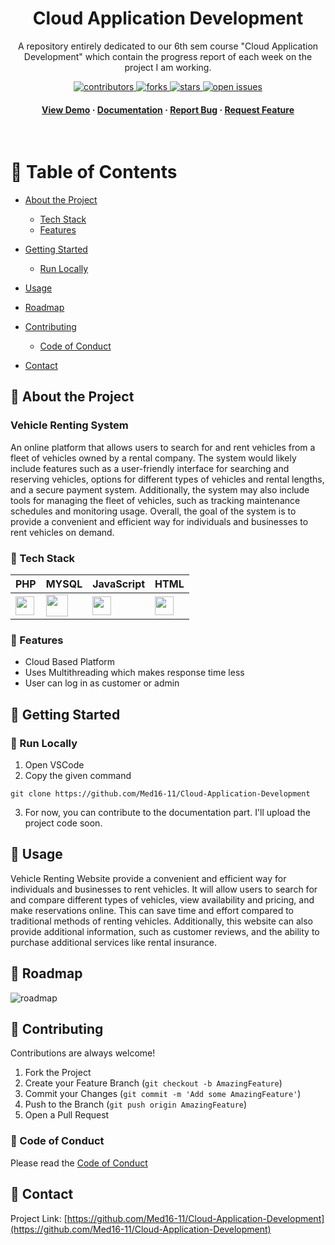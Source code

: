 <div align="center">
  <h1> Cloud Application Development </h1>
  
  <p>
   A repository entirely dedicated to our 6th sem course "Cloud Application Development" which contain the progress report of each week on the project I am working.
  </p>

  
  
<!-- Badges -->
<p>
  <a href="https://github.com/Med16-11/Cloud-Application-Development/graphs/contributors">
    <img src="https://img.shields.io/github/contributors/Med16-11/Cloud-Application-Development" alt="contributors" />
  </a>
  <a href="https://github.com/Med16-11/Cloud-Application-Development/network/members">
    <img src="https://img.shields.io/github/forks/Med16-11/Cloud-Application-Development" alt="forks" />
  </a>
  <a href="https://github.com/Med16-11/Cloud-Application-Development/stargazers">
    <img src="https://img.shields.io/github/stars/Med16-11/Cloud-Application-Development" alt="stars" />
  </a>
  <a href="https://github.com/Med16-11/Cloud-Application-Development/issues/">
    <img src="https://img.shields.io/github/issues/Med16-11/Cloud-Application-Development" alt="open issues" />
  </a>
</p>
   
<h4>
    <a href="https://github.com/Med16-11/Cloud-Application-Development">View Demo</a>
  <span> · </span>
    <a href="https://github.com/Med16-11/Cloud-Application-Development">Documentation</a>
  <span> · </span>
    <a href="https://github.com/Med16-11/Cloud-Application-Development/issues/">Report Bug</a>
  <span> · </span>
    <a href="https://github.com/Med16-11/Cloud-Application-Development/issues/">Request Feature</a>
  </h4>
</div>

<br />

<!-- Table of Contents -->
# :notebook_with_decorative_cover: Table of Contents

- [About the Project](#star2-about-the-project)
  * [Tech Stack](#space_invader-tech-stack)
  * [Features](#dart-features)
  
- [Getting Started](#toolbox-getting-started)
  * [Run Locally](#running-run-locally)
- [Usage](#eyes-usage)
- [Roadmap](#compass-roadmap)
- [Contributing](#wave-contributing)
  * [Code of Conduct](#scroll-code-of-conduct)
- [Contact](#handshake-contact)


  

<!-- About the Project -->
## :star2: About the Project
### Vehicle Renting System

An online platform that allows users to search for and rent vehicles from a fleet of vehicles owned by a rental company. The system would likely include features such 
as a user-friendly interface for searching and reserving vehicles, options for different types of vehicles and rental lengths, and a secure payment system. Additionally, the system may also include tools for managing the fleet of vehicles, such as tracking maintenance schedules and monitoring usage. Overall, the goal of the system is to provide a convenient and efficient way for individuals and businesses to rent vehicles on demand.



<!-- TechStack -->
### :space_invader: Tech Stack

| PHP  | MYSQL | JavaScript | HTML | 
| ------------- | ------------- |------------- | ------------- |
| <img height="30px" src="https://cdn.svgporn.com/logos/php.svg">  | <img height="35px" src="https://cdn.svgporn.com/logos/mysql.svg"> |  <img height="30px" src="https://cdn.svgporn.com/logos/javascript.svg"> |  <img height="30px" src="https://cdn.svgporn.com/logos/html-5.svg"> | 

<!-- Features -->
### :dart: Features

- Cloud Based Platform 
- Uses Multithreading which makes response time less
- User can log in as customer or admin


<!-- Getting Started -->
## 	:toolbox: Getting Started

<!-- Run Locally -->
### :running: Run Locally
1. Open VSCode 
2. Copy the given command
```shell
git clone https://github.com/Med16-11/Cloud-Application-Development
```
3. For now, you can contribute to the documentation part. I'll upload the project code soon.

<!-- Usage -->
## :eyes: Usage
Vehicle Renting Website provide a convenient and efficient way for individuals and businesses to rent vehicles. It will allow users to search for and compare different types of vehicles, view availability and pricing, and make reservations online. This can save time and effort compared to traditional methods of renting vehicles. Additionally, this website can also provide additional information, such as customer reviews, and the ability to purchase additional services like rental insurance.

<!-- Roadmap -->
## :compass: Roadmap

![roadmap](https://drive.google.com/file/d/1ZjMtFbLWl8UYPHAjrd4fAnq5othyMr0B/view?usp=sharing)

<!-- Contributing -->
## :wave: Contributing

Contributions are always welcome!
1. Fork the Project
2. Create your Feature Branch (`git checkout -b AmazingFeature`)
3. Commit your Changes (`git commit -m 'Add some AmazingFeature'`)
4. Push to the Branch (`git push origin AmazingFeature`)
5. Open a Pull Request



<!-- Code of Conduct -->
### :scroll: Code of Conduct

Please read the [Code of Conduct]()


<!-- Contact -->
## :handshake: Contact

Project Link: [https://github.com/Med16-11/Cloud-Application-Development](https://github.com/Med16-11/Cloud-Application-Development)
